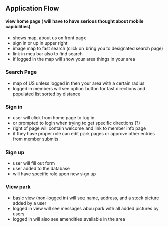 ## Application Flow

#### view home page ( will have to have serious thought about mobile capibilities)
  - shows map, about us on front page
  - sign in or up in upper right
  - image map to fast search (click on bring you to designated search page)
  - link in meu bar also to find search
  - if logged in the map will show your area things in your area
  
### Search Page
  - map of US unless logged in then your area with a certain radius
  - logged in members will see option button for fast directions and populated list sorted by distance
  
### Sign in
 - user will click from home page to log in 
 - or prompted to login when trying to get specific directions (?)
 - right of page will contain welcome and link to member info page
 - if they have proper role can edit park pages or approve other entries from member submits
 
### Sign up
  - user will fill out form
  - user added to the database
  - will have specific role upon new sign up 
  
### View park
 - basic view (non-logged in) will see name, address, and a stock picture added by a user
 - logged in view will see messages abou park with all added pictures by users
 - logged in will also see amendities available in the area
